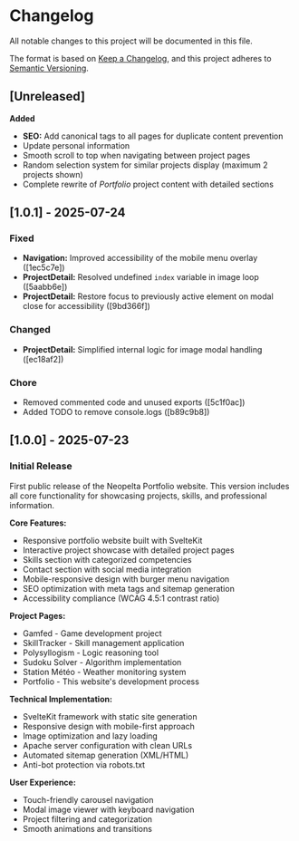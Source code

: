 # Changelog

All notable changes to this project will be documented in this file.

The format is based on [Keep a Changelog](https://keepachangelog.com/en/1.0.0/),
and this project adheres to [Semantic Versioning](https://semver.org/spec/v2.0.0.html).

## [Unreleased]
**Added**

- **SEO:** Add canonical tags to all pages for duplicate content prevention
- Update personal information
- Smooth scroll to top when navigating between project pages
- Random selection system for similar projects display (maximum 2 projects shown)
- Complete rewrite of *Portfolio* project content with detailed sections
  
## [1.0.1] - 2025-07-24

### Fixed
- **Navigation:** Improved accessibility of the mobile menu overlay ([1ec5c7e])
- **ProjectDetail:** Resolved undefined `index` variable in image loop ([5aabb6e])
- **ProjectDetail:** Restore focus to previously active element on modal close for accessibility ([9bd366f])

### Changed
- **ProjectDetail:** Simplified internal logic for image modal handling ([ec18af2])

### Chore
- Removed commented code and unused exports ([5c1f0ac])
- Added TODO to remove console.logs ([b89c9b8])

## [1.0.0] - 2025-07-23

### Initial Release

First public release of the Neopelta Portfolio website. This version includes all core functionality for showcasing projects, skills, and professional information.

**Core Features:**
- Responsive portfolio website built with SvelteKit
- Interactive project showcase with detailed project pages
- Skills section with categorized competencies  
- Contact section with social media integration
- Mobile-responsive design with burger menu navigation
- SEO optimization with meta tags and sitemap generation
- Accessibility compliance (WCAG 4.5:1 contrast ratio)

**Project Pages:**
- Gamfed - Game development project
- SkillTracker - Skill management application
- Polysyllogism - Logic reasoning tool
- Sudoku Solver - Algorithm implementation
- Station Météo - Weather monitoring system
- Portfolio - This website's development process

**Technical Implementation:**
- SvelteKit framework with static site generation
- Responsive design with mobile-first approach
- Image optimization and lazy loading
- Apache server configuration with clean URLs
- Automated sitemap generation (XML/HTML)
- Anti-bot protection via robots.txt

**User Experience:**
- Touch-friendly carousel navigation
- Modal image viewer with keyboard navigation
- Project filtering and categorization
- Smooth animations and transitions
